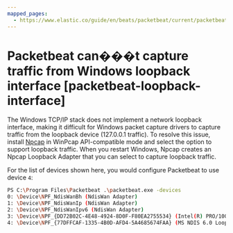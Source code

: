 ```yaml
---
mapped_pages:
  - https://www.elastic.co/guide/en/beats/packetbeat/current/packetbeat-loopback-interface.html
---
```


# Packetbeat can���t capture traffic from Windows loopback interface [packetbeat-loopback-interface]

The Windows TCP/IP stack does not implement a network loopback interface, making it difficult for Windows packet capture drivers to capture traffic from the loopback device (127.0.0.1 traffic). To resolve this issue, install [Npcap](https://nmap.org/npcap/) in WinPcap API-compatible mode and select the option to support loopback traffic. When you restart Windows, Npcap creates an Npcap Loopback Adapter that you can select to capture loopback traffic.

For the list of devices shown here, you would configure Packetbeat to use device `4`:

```sh
PS C:\Program Files\Packetbeat .\packetbeat.exe -devices
0: \Device\NPF_NdisWanBh (NdisWan Adapter)
1: \Device\NPF_NdisWanIp (NdisWan Adapter)
2: \Device\NPF_NdisWanIpv6 (NdisWan Adapter)
3: \Device\NPF_{DD72B02C-4E48-4924-8D0F-F80EA2755534} (Intel(R) PRO/1000 MT Desktop Adapter)
4: \Device\NPF_{77DFFCAF-1335-4B0D-AFD4-5A4685674FAA} (MS NDIS 6.0 LoopBack Driver)
```

